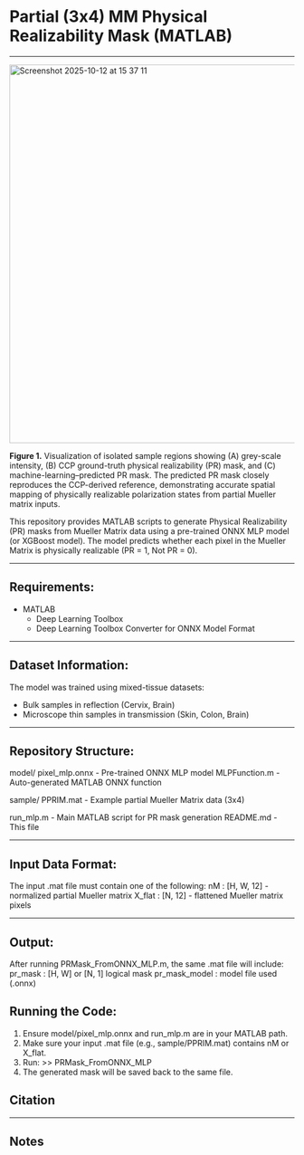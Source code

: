 
# Partial (3x4) MM Physical Realizability Mask (MATLAB)
----
<img width="740" height="669" alt="Screenshot 2025-10-12 at 15 37 11" src="https://github.com/user-attachments/assets/1f26987c-4ce5-4e5a-b8ab-bbb6b74e69f4" />

**Figure 1.** Visualization of isolated sample regions showing (A) grey-scale intensity, 
(B) CCP ground-truth physical realizability (PR) mask, and (C) machine-learning–predicted PR mask. The predicted PR mask closely reproduces the CCP-derived reference, 
demonstrating accurate spatial mapping of physically realizable polarization states from partial Mueller matrix inputs.

This repository provides MATLAB scripts to generate Physical Realizability (PR) masks
from Mueller Matrix data using a pre-trained ONNX MLP model (or XGBoost model).
The model predicts whether each pixel in the Mueller Matrix is physically realizable (PR = 1, Not PR = 0).

---

## Requirements:

- MATLAB
  - Deep Learning Toolbox
  - Deep Learning Toolbox Converter for ONNX Model Format
 
---

## Dataset Information:
The model was trained using mixed-tissue datasets:

  - Bulk samples in reflection (Cervix, Brain)
  - Microscope thin samples in transmission (Skin, Colon, Brain)

---

## Repository Structure:

model/
  pixel_mlp.onnx              - Pre-trained ONNX MLP model
  MLPFunction.m               - Auto-generated MATLAB ONNX function

sample/
  PPRIM.mat                   - Example partial Mueller Matrix data (3x4)

run_mlp.m                     - Main MATLAB script for PR mask generation
README.md                     - This file

---

## Input Data Format:
The input .mat file must contain one of the following:
  nM      : [H, W, 12]  - normalized partial Mueller matrix
  X_flat  : [N, 12]     - flattened Mueller matrix pixels

---

## Output:
After running PRMask_FromONNX_MLP.m, the same .mat file will include:
  pr_mask               : [H, W] or [N, 1] logical mask
  pr_mask_model         : model file used (.onnx)

Running the Code:
-----------------
1. Ensure model/pixel_mlp.onnx and run_mlp.m  are in your MATLAB path.
2. Make sure your input .mat file (e.g., sample/PPRIM.mat) contains nM or X_flat.
3. Run:
       >> PRMask_FromONNX_MLP
4. The generated mask will be saved back to the same file.

## Citation

---

## Notes


